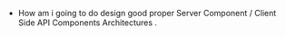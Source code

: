 - How am i going to do design good proper Server Component / Client Side API Components Architectures .
